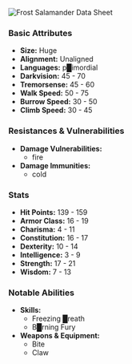 ![](https://5etools-mirror-1.github.io/img/MPMM/Frost%20Salamander.png "Frost Salamander Data Sheet")

### Basic Attributes
- **Size:** Huge
- **Alignment:** Unaligned
- **Languages:** p█imordial
- **Darkvision:** 45 - 70
- **Tremorsense:** 45 - 60
- **Walk Speed:** 50 - 75
- **Burrow Speed:** 30 - 50
- **Climb Speed:** 30 - 45
### Resistances & Vulnerabilities
- **Damage Vulnerabilities:**
    - fire
- **Damage Immunities:**
    - cold
### Stats
- **Hit Points:** 139 - 159
- **Armor Class:** 16 - 19
- **Charisma:** 4 - 11
- **Constitution:** 16 - 17
- **Dexterity:** 10 - 14
- **Intelligence:** 3 - 9
- **Strength:** 17 - 21
- **Wisdom:** 7 - 13
### Notable Abilities
- **Skills:**
    - Freezing █reath
    - B█rning Fury
- **Weapons & Equipment:**
    - Bite
    - Claw